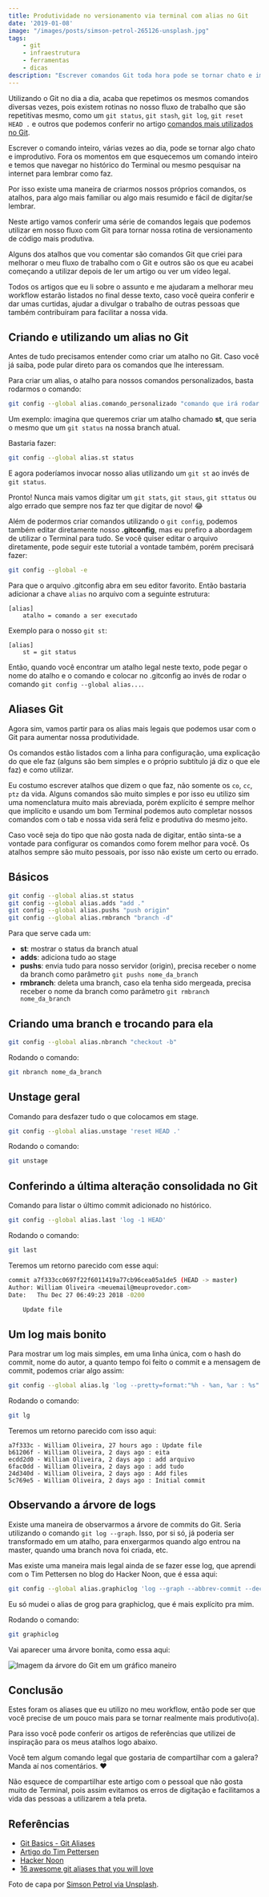 ```yaml
---
title: Produtividade no versionamento via terminal com alias no Git
date: '2019-01-08'
image: "/images/posts/simson-petrol-265126-unsplash.jpg"
tags:
    - git
    - infraestrutura
    - ferramentas
    - dicas
description: "Escrever comandos Git toda hora pode se tornar chato e improdutivo. Utilizando alias Git nossa vida pode se tornar muito mais fácil no versionamento de código."
---
```

Utilizando o Git no dia a dia, acaba que repetimos os mesmos comandos diversas vezes, pois existem rotinas no nosso fluxo de trabalho que são repetitivas mesmo, como um `git status`, `git stash`, `git log`, `git reset HEAD .` e outros que podemos conferir no artigo [comandos mais utilizados no Git](/posts/comandos-mais-utilizados-no-git/).

Escrever o comando inteiro, várias vezes ao dia, pode se tornar algo chato e improdutivo. Fora os momentos em que esquecemos um comando inteiro e temos que navegar no histórico do Terminal ou mesmo pesquisar na internet para lembrar como faz.

Por isso existe uma maneira de criarmos nossos próprios comandos, os atalhos, para algo mais familiar ou algo mais resumido e fácil de digitar/se lembrar.

Neste artigo vamos conferir uma série de comandos legais que podemos utilizar em nosso fluxo com Git para tornar nossa rotina de versionamento de código mais produtiva.

Alguns dos atalhos que vou comentar são comandos Git que criei para melhorar o meu fluxo de trabalho com o Git e outros são os que eu acabei começando a utilizar depois de ler um artigo ou ver um vídeo legal.

Todos os artigos que eu li sobre o assunto e me ajudaram a melhorar meu workflow estarão listados no final desse texto, caso você queira conferir e dar umas curtidas, ajudar a divulgar o trabalho de outras pessoas que também contribuíram para facilitar a nossa vida. 

## Criando e utilizando um alias no Git

Antes de tudo precisamos entender como criar um atalho no Git. Caso você já saiba, pode pular direto para os comandos que lhe interessam.

Para criar um alias, o atalho para nossos comandos personalizados, basta rodarmos o comando:

```bash
git config --global alias.comando_personalizado "comando que irá rodar quando invocarmos o alias"
```

Um exemplo: imagina que queremos criar um atalho chamado **st**, que seria o mesmo que um `git status` na nossa branch atual.

Bastaria fazer:

```bash
git config --global alias.st status
```

E agora poderíamos invocar nosso alias utilizando um `git st` ao invés de `git status`.

Pronto! Nunca mais vamos digitar um `git stats`, `git staus`, `git sttatus` ou algo errado que sempre nos faz ter que digitar de novo! :joy:

Além de podermos criar comandos utilizando o `git config`, podemos também editar diretamente nosso **.gitconfig**, mas eu prefiro a abordagem de utilizar o Terminal para tudo. Se você quiser editar o arquivo diretamente, pode seguir este tutorial a vontade também, porém precisará fazer:

```bash
git config --global -e
```

Para que o arquivo .gitconfig abra em seu editor favorito. Então bastaria adicionar a chave `alias` no arquivo com a seguinte estrutura:

```text
[alias]
	atalho = comando a ser executado
```

Exemplo para o nosso `git st`:

```text
[alias]
	st = git status
```

Então, quando você encontrar um atalho legal neste texto, pode pegar o nome do atalho e o comando e colocar no .gitconfig ao invés de rodar o comando `git config --global alias...`.

## Aliases Git

Agora sim, vamos partir para os alias mais legais que podemos usar com o Git para aumentar nossa produtividade.

Os comandos estão listados com a linha para configuração, uma explicação do que ele faz (alguns são bem simples e o próprio subtítulo já diz o que ele faz) e como utilizar.

Eu costumo escrever atalhos que dizem o que faz, não somente os `co`, `cc`, `ptz` da vida. Alguns comandos são muito simples e por isso eu utilizo sim uma nomenclatura muito mais abreviada, porém explícito é sempre melhor que implícito e usando um bom Terminal podemos auto completar nossos comandos com o tab e nossa vida será feliz e produtiva do mesmo jeito.

Caso você seja do tipo que não gosta nada de digitar, então sinta-se a vontade para configurar os comandos como forem melhor para você. Os atalhos sempre são muito pessoais, por isso não existe um certo ou errado.

## Básicos

```bash
git config --global alias.st status
git config --global alias.adds "add ."
git config --global alias.pushs "push origin"
git config --global alias.rmbranch "branch -d"
```

Para que serve cada um:

- **st**: mostrar o status da branch atual
- **adds**: adiciona tudo ao stage
- **pushs**: envia tudo para nosso servidor (origin), precisa receber o nome da branch como parâmetro `git pushs nome_da_branch`
- **rmbranch**: deleta uma branch, caso ela tenha sido mergeada, precisa receber o nome da branch como parâmetro `git rmbranch nome_da_branch`

## Criando uma branch e trocando para ela

```bash
git config --global alias.nbranch "checkout -b"
```

Rodando o comando:

```bash
git nbranch nome_da_branch
```

## Unstage geral

Comando para desfazer tudo o que colocamos em stage.

```bash
git config --global alias.unstage 'reset HEAD .'
```

Rodando o comando:

```bash
git unstage
```

## Conferindo a última alteração consolidada no Git

Comando para listar o último commit adicionado no histórico.

```bash
git config --global alias.last 'log -1 HEAD'
```

Rodando o comando:

```bash
git last
```

Teremos um retorno parecido com esse aqui:

```bash
commit a7f333cc0697f22f6011419a77cb96cea05a1de5 (HEAD -> master)
Author: William Oliveira <meuemail@meuprovedor.com>
Date:   Thu Dec 27 06:49:23 2018 -0200

    Update file
```

## Um log mais bonito

Para mostrar um log mais simples, em uma linha única, com o hash do commit, nome do autor, a quanto tempo foi feito o commit e a mensagem de commit, podemos criar algo assim:

```bash
git config --global alias.lg 'log --pretty=format:"%h - %an, %ar : %s"'
```

Rodando o comando:

```bash
git lg
```

Teremos um retorno parecido com isso aqui:

```text
a7f333c - William Oliveira, 27 hours ago : Update file
b61206f - William Oliveira, 2 days ago : eita
ecdd2d0 - William Oliveira, 2 days ago : add arquivo
6fac0dd - William Oliveira, 2 days ago : add tudo
24d340d - William Oliveira, 2 days ago : Add files
5c769e5 - William Oliveira, 2 days ago : Initial commit
```

## Observando a árvore de logs

Existe uma maneira de observarmos a árvore de commits do Git. Seria utilizando o comando `git log --graph`. Isso, por si só, já poderia ser transformado em um atalho, para enxergarmos quando algo entrou na master, quando uma branch nova foi criada, etc.

Mas existe uma maneira mais legal ainda de se fazer esse log, que aprendi com o Tim Pettersen no blog do Hacker Noon, que é essa aqui:

```bash
git config --global alias.graphiclog 'log --graph --abbrev-commit --decorate --all --format=format:"%C(bold blue)%h%C(reset) - %C(bold cyan)%aD%C(dim white) - %an%C(reset) %C(bold green)(%ar)%C(reset)%C(bold yellow)%d%C(reset)%n %C(white)%s%C(reset)"'
```

Eu só mudei o alias de grog para graphiclog, que é mais explícito pra mim.

Rodando o comando:

```bash
git graphiclog
```

Vai aparecer uma árvore bonita, como essa aqui:

![Imagem da árvore do Git em um gráfico maneiro]({{site.postsImagesPath}}git-graphiclog.png)

## Conclusão

Estes foram os aliases que eu utilizo no meu workflow, então pode ser que você precise de um pouco mais para se tornar realmente mais produtivo(a).

Para isso você pode conferir os artigos de referências que utilizei de inspiração para os meus atalhos logo abaixo.

Você tem algum comando legal que gostaria de compartilhar com a galera? Manda aí nos comentários. :heart:

Não esquece de compartilhar este artigo com o pessoal que não gosta muito de Terminal, pois assim evitamos os erros de digitação e facilitamos a vida das pessoas a utilizarem a tela preta.

## Referências

- [Git Basics - Git Aliases](https://git-scm.com/book/en/v2/Git-Basics-Git-Aliases)
- [Artigo do Tim Pettersen](https://hackernoon.com/lesser-known-git-commands-151a1918a60)
- [Hacker Noon](https://hackernoon.com)
- [16 awesome git aliases that you will love](https://codersopinion.com/blog/16-awesome-git-aliases-that-you-will-love/)

Foto de capa por [Simson Petrol via Unsplash](https://unsplash.com/photos/IojCPQ2rWe8).
